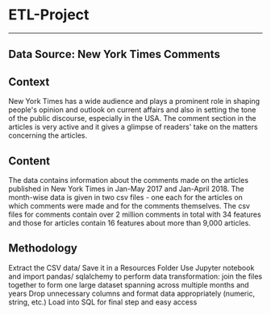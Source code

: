 # ETL-Project
---

Data Source:  New York Times Comments 
---

Context
---
New York Times has a wide audience and plays a prominent role in shaping people's opinion and outlook on current affairs and also in setting the tone of the public discourse, especially in the USA. The comment section in the articles is very active and it gives a glimpse of readers' take on the matters concerning the articles.

Content
---
The data contains information about the comments made on the articles published in New York Times in Jan-May 2017 and Jan-April 2018. The month-wise data is given in two csv files - one each for the articles on which comments were made and for the comments themselves. The csv files for comments contain over 2 million comments in total with 34 features and those for articles contain 16 features about more than 9,000 articles.

Methodology
---

Extract the CSV data/ Save it in a Resources Folder 
Use Jupyter notebook and import pandas/ sqlalchemy to perform data transformation:
join the files together to  form one large dataset spanning across multiple months and years
Drop unnecessary columns and format data appropriately (numeric, string, etc.)
Load into SQL for final step and easy access

